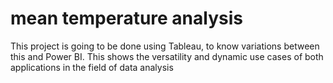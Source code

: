
# mean temperature analysis 
This project is going to be done using Tableau, to know variations between this and Power BI. 
This shows the versatility and dynamic use cases of both applications in the field of data analysis
